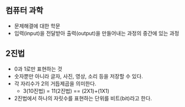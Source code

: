 ## 컴퓨터 과학
- 문제해결에 대한 학문
- 입력(input)을 전달받아 출력(output)을 만들어내는 과정의 중간에 있는 과정

## 2진법
- 0과 1로만 표현하는 것
- 숫자뿐만 아니라 글자, 사진, 영상, 소리 등을 저장할 수 있다.
- 각 자리수가 2의 거듭제곱을 의미한다.
  - 3(10진법) = 11(2진법) == (2X1)+(1X1)
- 2진법에서 하나의 자릿수를 표현하는 단위를 비트(bit)라고 한다.
